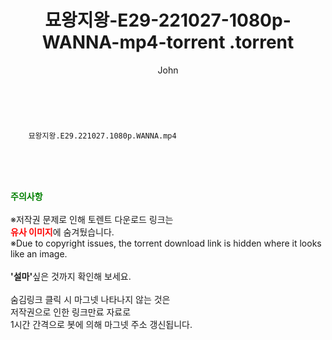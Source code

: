 ﻿---
layout: post
title:  "                   묘왕지왕-E29-221027-1080p-WANNA-mp4-torrent                .torrent"
author: John
categories: [ 드라마 ]
tags: [  ]
image:  
description: "                   묘왕지왕-E29-221027-1080p-WANNA-mp4-torrent                 torrent 정보 공유"
toc: true
toc_sticky: true
---

<br>

        묘왕지왕.E29.221027.1080p.WANNA.mp4    
    
<br><br><br>
<p data-ke-size="size16"><b><span style="color: green;">주의사항</span></b><br /><br />※저작권 문제로 인해 토렌트 다운로드 링크는<br /><b><span style="color: red;">유사 이미지</span></b>에 숨겨뒀습니다.<br />※Due to copyright issues, the torrent download link is hidden where it looks like an image.<br /><br /><b>'설마'</b>싶은 것까지 확인해 보세요.<br /><br />숨김링크 클릭 시 마그넷 나타나지 않는 것은<br />저작권으로 인한 링크만료 자료로<br />1시간 간격으로 봇에 의해 마그넷 주소 갱신됩니다.</p>
